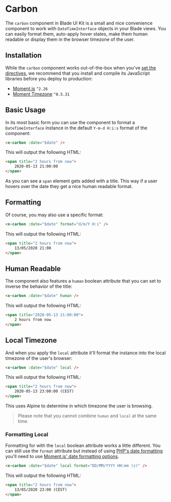# Carbon

The `carbon` component in Blade UI Kit is a small and nice convenience component to work with `DateTimeInterface` objects in your Blade views. You can easily format them, auto-apply hover states, make them human readable or display them in the browser timezone of the user.

## Installation

While the `carbon` component works out-of-the-box when you've [set the directives](/docs/{{version}}/installation#directives), we recommend that you install and compile its JavaScript libraries before you deploy to production:

- [Moment.js](https://momentjs.com) `^2.26`
- [Moment Timezone](https://momentjs.com/timezone/) `^0.5.31`

## Basic Usage

In its most basic form you can use the component to format a `DateTimeInterface` instance in the default `Y-m-d H:i:s` format of the component:

```html
<x-carbon :date="$date" />
```

This will output the following HTML:

```html
<span title="2 hours from now">
    2020-05-13 21:00:00
</span>
```

As you can see a `span` element gets added with a title. This way if a user hovers over the date they get a nice human readable format.

## Formatting

Of course, you may also use a specific format:

```html
<x-carbon :date="$date" format="d/m/Y H:i" />
```

This will output the following HTML:

```html
<span title="2 hours from now">
    13/05/2020 21:00
</span>
```

## Human Readable

The component also features a `human` boolean attribute that you can set to inverse the behavior of the title:

```html
<x-carbon :date="$date" human />
```

This will output the following HTML:

```html
<span title="2020-05-13 21:00:00">
    2 hours from now
</span>
```

## Local Timezone

And when you apply the `local` attribute it'll format the instance into the local timezone of the user's browser:

```html
<x-carbon :date="$date" local />
```

This will output the following HTML:

```html
<span title="2 hours from now">
    2020-05-13 23:00:00 (CEST)
</span>
```

This uses Alpine to determine in which timezone the user is browsing. 

> Please note that you cannot combine `human` and `local` at the same time.

### Formatting Local

Formatting for with the `local` boolean attribute works a little different. You can still use the `format` attribute but instead of using [PHP's date formatting](https://www.php.net/manual/en/datetime.format.php) you'll need to use [Moment.js' date formatting options](https://momentjs.com/docs/#/displaying/format/).

```html
<x-carbon :date="$date" local format="DD/MM/YYYY HH:mm (z)" />
```

This will output the following HTML:

```html
<span title="2 hours from now">
    13/05/2020 23:00 (CEST)
</span>
```
